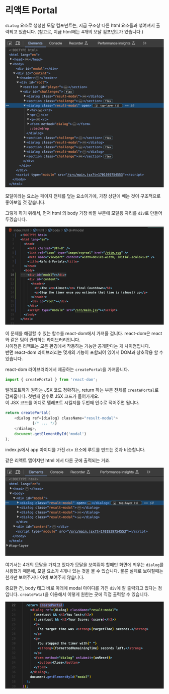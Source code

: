 # 리액트 Portal

`dialog` 요소로 생성한 모달 컴포넌트는, 지금 구조상 다른 html 요소들과 섞여져서 출력되고 있습니다. (참고로, 지금 html에는 4개의 모달 컴포넌트가 있습니다.)

![html에서 dialog 요소의 위치](img/react31_1.png)

모달이라는 요소는 페이지 전체를 덮는 요소이기에, 가장 상단에 빼는 것이 구조적으로 좋아보일 것 같습니다.

그렇게 하기 위해서, 먼저 html 의 body 가장 바깥 부분에 모달용 자리를 `div`로 만들어두겠습니다.

![포탈을 위한 새로운 요소 생성](img/react31_2.png)

이 문제를 해결할 수 있는 함수를 react-dom에서 가져올 겁니다. react-dom은 react와 같은 팀이 관리하는 라이브러리입니다.  
차이점은 리액트는 모든 환경에서 작동하는 기능만 공개한다는 게 차이점입니다.  
반면 react-dom 라이브러리는 몇개의 기능이 포함되어 있어서 DOM과 상호작용 할 수 있습니다.

react-dom 라이브러리에서 제공하는 `createPortal`을 가져옵니다.

```javascript
import { createPortal } from 'react-dom';
```

텔레포트하기 원하는 JSX 코드 정확히는, return 하는 부분 전체를 `createPortal`로 감싸줍니다. 첫번째 인수로 JSX 코드가 들어가게요.  
이 JSX 코드를 어디로 텔레포트 시킬지를 두번째 인수로 적어주면 됩니다.

```javascript
return createPortal(
    <dialog ref={dialog} className="result-modal">
			{/* ... */}      
    </dialog>,
    document.getElementById('modal')
);
```

index.js에서 app 아이디를 가진 `div` 요소에 루트를 만드는 것과 비슷합니다.

같은 리액트 앱이지만 html 에서 다른 곳에 출력되는 거죠.

![createPortal을 사용해 다른 곳에서 요소 출력](img/react31_3.png)

여기서는 4개의 모달을 가지고 있다가 모달을 보여줘야 할때만 화면에 띄우는 `dialog`를 사용했기 때문에, 모달 요소가 4개나 있는 것을 볼 수 있습니다. 물론 실제로 보여질때는 한개만 보여주거나 아예 보여주지 않습니다.

중요한 건, body 태그 바로 아래에 modal 아이디를 가진 `div`에 잘 출력되고 있다는 점입니다. `createPotal`을 이용해서 이렇게 원한는 곳에 직접 출력할 수 있습니다.

![모달 컴포넌트에 createPortal을 적용한 모습](img/react31_4.png)

<br/>
